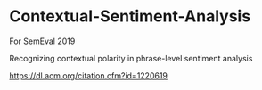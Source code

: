 # Contextual-Sentiment-Analysis
For SemEval 2019

Recognizing contextual polarity in phrase-level sentiment analysis

<h>https://dl.acm.org/citation.cfm?id=1220619</h>
